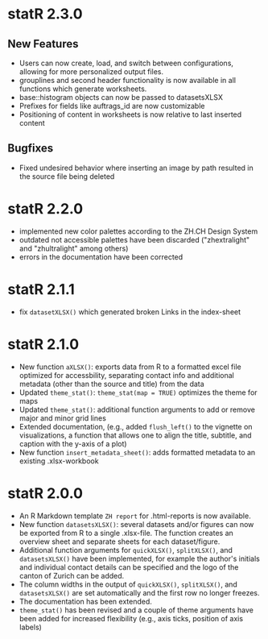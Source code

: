 # statR 2.3.0

## New Features
* Users can now create, load, and switch between configurations, allowing for more personalized output files.
* grouplines and second header functionality is now available in all functions which generate worksheets.
* base::histogram objects can now be passed to datasetsXLSX
* Prefixes for fields like auftrags_id are now customizable
* Positioning of content in worksheets is now relative to last inserted content

## Bugfixes
* Fixed undesired behavior where inserting an image by path resulted in the source file being deleted

# statR 2.2.0

* implemented new color palettes according to the ZH.CH Design System 
* outdated not accessible palettes have been discarded ("zhextralight" and "zhultralight" among others)
* errors in the documentation have been corrected

# statR 2.1.1

* fix `datasetXLSX()` which generated broken Links in the index-sheet

# statR 2.1.0

* New function `aXLSX()`: exports data from R to a formatted excel file optimized for accessbility, separating contact info and additional metadata (other than the source and title) from the data
* Updated `theme_stat()`: `theme_stat(map = TRUE)` optimizes the theme for maps
* Updated `theme_stat()`: additional function arguments to add or remove major and minor grid lines
* Extended documentation, (e.g., added `flush_left()` to the vignette on visualizations, a function that allows one to align the title, subtitle, and caption with the y-axis of a plot)
* New function `insert_metadata_sheet()`: adds formatted metadata to an existing .xlsx-workbook

# statR 2.0.0

* An R Markdown template `ZH report` for .html-reports is now available.  
* New function `datasetsXLSX()`: several datasets and/or figures can now be exported from R to a single .xlsx-file. The function creates an overview sheet and separate sheets for each dataset/figure.
* Additional function arguments for `quickXLSX()`, `splitXLSX()`, and `datasetsXLSX()` have been implemented, for example the author's initials and individual contact details can be specified and the logo of the canton of Zurich can be added. 
* The column widths in the output of `quickXLSX()`, `splitXLSX()`, and `datasetsXLSX()` are set automatically and the first row no longer freezes. 
* The documentation has been extended.
* `theme_stat()` has been revised and a couple of theme arguments have been added for increased flexibility (e.g., axis ticks, position of axis labels)
